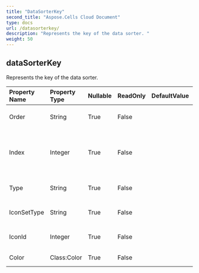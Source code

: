 ```yaml
---
title: "DataSorterKey"
second_title: "Aspose.Cells Cloud Document"
type: docs
url: /datasorterkey/
description: "Represents the key of the data sorter. "
weight: 50
---
```


## **dataSorterKey**

Represents the key of the data sorter.  

| Property Name | Property Type | Nullable |  ReadOnly | DefaultValue | Description | 
| :- | :- | :- |:- |  :- | :- |
| Order | String | True |  False |  | Indicates the order of sorting.  |  
| Index | Integer | True |  False |  | Gets the sorted column index(absolute position, column A is 0, B is 1, ...).  |  
| Type | String | True |  False |  | Represents the type of sorting.  |  
| IconSetType | String | True |  False |  | Represents the icon set type.  |  
| IconId | Integer | True |  False |  | Represents the id of the icon set type.  |  
| Color | Class:Color | True |  False |  | Gets the sorted color.  |  

